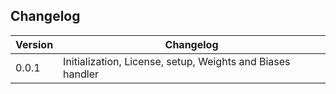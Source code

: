 ## Changelog

| Version | Changelog                                                  |
|---------|------------------------------------------------------------|
| 0.0.1   | Initialization, License, setup, Weights and Biases handler |